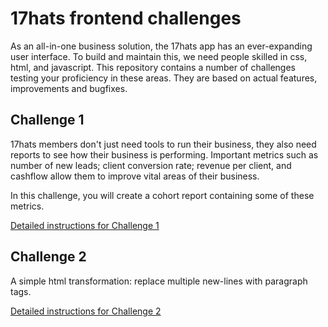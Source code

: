 # 17hats frontend challenges

As an all-in-one business solution, the 17hats app has an ever-expanding user interface.
To build and maintain this, we need people skilled in css, html, and javascript.
This repository contains a number of challenges testing your proficiency in these areas.
They are based on actual features, improvements and bugfixes.

## Challenge 1

17hats members don't just need tools to run their business, they also need reports to
see how their business is performing. Important metrics such as number of new leads;
client conversion rate; revenue per client, and cashflow allow them to improve vital
areas of their business.

In this challenge, you will create a cohort report containing some of these metrics.

[Detailed instructions for Challenge 1](challenge1/README.md)

## Challenge 2

A simple html transformation: replace multiple new-lines with paragraph tags.

[Detailed instructions for Challenge 2](challenge2/README.md)
